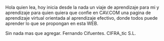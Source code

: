 Hola quien lea, hoy inicia desde la nada un viaje de aprendizaje para mi y aprendizaje para quien quiera que confie en CAV.COM una pagina de aprendizaje virtual orientada al aprendizaje efectivo, donde todos puede aprender lo que se propongan en esta WEB.

Sin nada mas que agregar.
Fernando Cifuentes. 
CIFRA_tic S.L.

